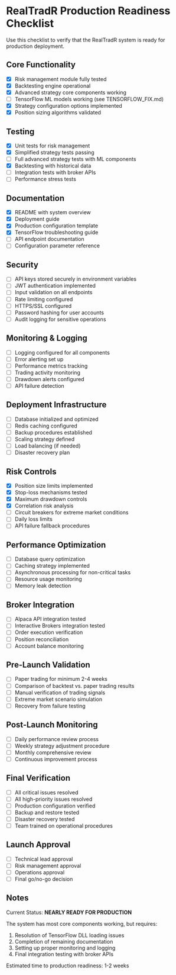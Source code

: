 # RealTradR Production Readiness Checklist

Use this checklist to verify that the RealTradR system is ready for production deployment.

## Core Functionality

- [x] Risk management module fully tested
- [x] Backtesting engine operational
- [x] Advanced strategy core components working
- [ ] TensorFlow ML models working (see TENSORFLOW_FIX.md)
- [x] Strategy configuration options implemented
- [x] Position sizing algorithms validated

## Testing

- [x] Unit tests for risk management
- [x] Simplified strategy tests passing
- [ ] Full advanced strategy tests with ML components
- [x] Backtesting with historical data
- [ ] Integration tests with broker APIs
- [ ] Performance stress tests

## Documentation

- [x] README with system overview
- [x] Deployment guide
- [x] Production configuration template
- [x] TensorFlow troubleshooting guide
- [ ] API endpoint documentation
- [ ] Configuration parameter reference

## Security

- [ ] API keys stored securely in environment variables
- [ ] JWT authentication implemented
- [ ] Input validation on all endpoints
- [ ] Rate limiting configured
- [ ] HTTPS/SSL configured
- [ ] Password hashing for user accounts
- [ ] Audit logging for sensitive operations

## Monitoring & Logging

- [ ] Logging configured for all components
- [ ] Error alerting set up
- [ ] Performance metrics tracking
- [ ] Trading activity monitoring
- [ ] Drawdown alerts configured
- [ ] API failure detection

## Deployment Infrastructure

- [ ] Database initialized and optimized
- [ ] Redis caching configured
- [ ] Backup procedures established
- [ ] Scaling strategy defined
- [ ] Load balancing (if needed)
- [ ] Disaster recovery plan

## Risk Controls

- [x] Position size limits implemented
- [x] Stop-loss mechanisms tested
- [x] Maximum drawdown controls
- [x] Correlation risk analysis
- [ ] Circuit breakers for extreme market conditions
- [ ] Daily loss limits
- [ ] API failure fallback procedures

## Performance Optimization

- [ ] Database query optimization
- [ ] Caching strategy implemented
- [ ] Asynchronous processing for non-critical tasks
- [ ] Resource usage monitoring
- [ ] Memory leak detection

## Broker Integration

- [ ] Alpaca API integration tested
- [ ] Interactive Brokers integration tested
- [ ] Order execution verification
- [ ] Position reconciliation
- [ ] Account balance monitoring

## Pre-Launch Validation

- [ ] Paper trading for minimum 2-4 weeks
- [ ] Comparison of backtest vs. paper trading results
- [ ] Manual verification of trading signals
- [ ] Extreme market scenario simulation
- [ ] Recovery from failure testing

## Post-Launch Monitoring

- [ ] Daily performance review process
- [ ] Weekly strategy adjustment procedure
- [ ] Monthly comprehensive review
- [ ] Continuous improvement process

## Final Verification

- [ ] All critical issues resolved
- [ ] All high-priority issues resolved
- [ ] Production configuration verified
- [ ] Backup and restore tested
- [ ] Disaster recovery tested
- [ ] Team trained on operational procedures

## Launch Approval

- [ ] Technical lead approval
- [ ] Risk management approval
- [ ] Operations approval
- [ ] Final go/no-go decision

## Notes

Current Status: **NEARLY READY FOR PRODUCTION**

The system has most core components working, but requires:
1. Resolution of TensorFlow DLL loading issues
2. Completion of remaining documentation
3. Setting up proper monitoring and logging
4. Final integration testing with broker APIs

Estimated time to production readiness: 1-2 weeks
